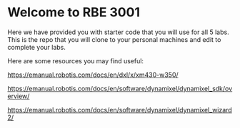 # Welcome to RBE 3001

Here we have provided you with starter code that you will use for all 5 labs. This is the repo that you will clone to your personal machines and edit to complete your labs.


Here are some resources you may find useful:

https://emanual.robotis.com/docs/en/dxl/x/xm430-w350/

https://emanual.robotis.com/docs/en/software/dynamixel/dynamixel_sdk/overview/

https://emanual.robotis.com/docs/en/software/dynamixel/dynamixel_wizard2/
